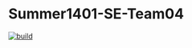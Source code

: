 # Summer1401-SE-Team04
[![build](https://github.com/Star-Academy/Summer1401-SE-Team04/actions/workflows/buildPipeline.yml/badge.svg)](https://github.com/Star-Academy/Summer1401-SE-Team04/actions/workflows/buildPipeline.yml)
